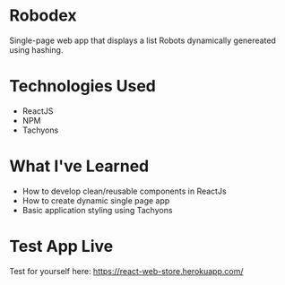 # Robodex

Single-page web app that displays a list Robots dynamically genereated using hashing.

# Technologies Used

- ReactJS
- NPM
- Tachyons

# What I've Learned

- How to develop clean/reusable components in ReactJs
- How to create dynamic single page app
- Basic application styling using Tachyons

# Test App Live

Test for yourself here: https://react-web-store.herokuapp.com/
